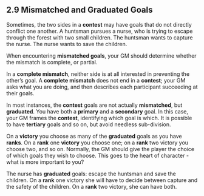 ## 2.9 Mismatched and Graduated Goals

Sometimes, the two sides in a **contest** may have goals that do not directly conflict one another. A huntsman pursues a nurse, who is trying to escape through the forest with two small children. The huntsman wants to capture the nurse. The nurse wants to save the children.

When encountering **mismatched goals**, your GM should determine whether the mismatch is complete, or partial.

In a **complete mismatch**, neither side is at all interested in preventing the other’s goal. A **complete mismatch** does not end in a **contest**; your GM asks what you are doing, and then describes each participant succeeding at their goals.

In most instances, the **contest** goals are not actually **mismatched**, but **graduated**. You have both a **primary** and a **secondary** goal. In this case, your GM frames the **contest**, identifying which goal is which. It is possible to have **tertiary** goals and so on, but avoid needless sub-division.

On a **victory** you choose as many of the **graduated** goals as you have **ranks**. On a **rank** one **victory** you choose one; on a **rank** two victory you choose two, and so on. Normally, the GM should give the player the choice of which goals they wish to choose. This goes to the heart of character - what is more important to you? 

The nurse has **graduated** goals: escape the huntsman and save the children. On a **rank** one victory she will have to decide between capture and the safety of the children. On a **rank** two victory, she can have both.

